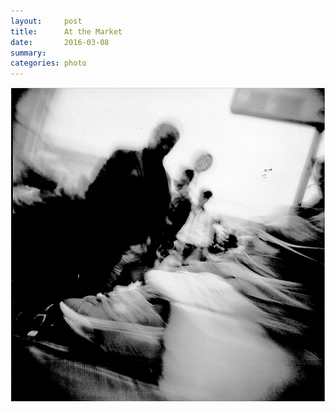 ```yaml
---
layout:     post
title:      At the Market
date:       2016-03-08
summary:    
categories: photo
---
```


![](/images/2.png)

